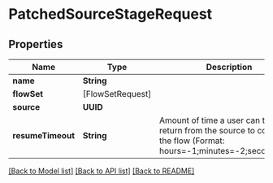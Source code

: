 # PatchedSourceStageRequest

## Properties
Name | Type | Description | Notes
------------ | ------------- | ------------- | -------------
**name** | **String** |  | [optional] 
**flowSet** | [FlowSetRequest] |  | [optional] 
**source** | **UUID** |  | [optional] 
**resumeTimeout** | **String** | Amount of time a user can take to return from the source to continue the flow (Format: hours&#x3D;-1;minutes&#x3D;-2;seconds&#x3D;-3) | [optional] 

[[Back to Model list]](../README.md#documentation-for-models) [[Back to API list]](../README.md#documentation-for-api-endpoints) [[Back to README]](../README.md)


